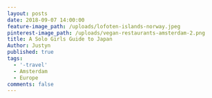 ```yaml
---
layout: posts
date: 2018-09-07 14:00:00
feature-image_path: /uploads/lofoten-islands-norway.jpeg
pinterest-image_path: /uploads/vegan-restaurants-amsterdam-2.png
title: A Solo Girls Guide to Japan
Author: Justyn
published: true
tags:
  - '-travel'
  - Amsterdam
  - Europe
comments: false
---
```


